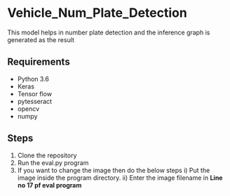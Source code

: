 # Vehicle_Num_Plate_Detection
This model helps in number plate detection and the inference graph is generated as the result

## Requirements
- Python 3.6
- Keras
- Tensor flow
- pytesseract
- opencv
- numpy

## Steps
1. Clone the repository
2. Run the eval.py program 
3. If you want to change the image then do the below steps
  i) Put the image inside the program directory.
  ii) Enter the image filename in **Line no 17 pf eval program** 



